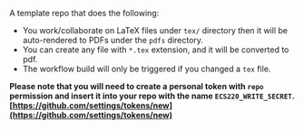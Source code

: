 A template repo that does the following:
- You work/collaborate on LaTeX files under `tex/` directory then it will be auto-rendered to PDFs under the `pdfs` directory.
- You can create any file with `*.tex` extension, and it will be converted to pdf.
- The workflow build will only be triggered if you changed a `tex` file.

**Please note that you will need to create a personal token with `repo` permission and insert it into your repo with the name `ECS220_WRITE_SECRET`. [https://github.com/settings/tokens/new](https://github.com/settings/tokens/new)**
